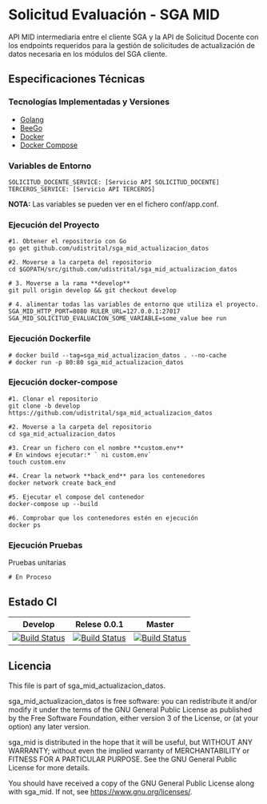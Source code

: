 # Solicitud Evaluación - SGA MID

API MID intermediaria entre el cliente SGA y la API de Solicitud Docente con los endpoints requeridos para la gestión 
de solicitudes de actualización de datos necesaria en los módulos del SGA cliente.

## Especificaciones Técnicas

### Tecnologías Implementadas y Versiones
* [Golang](https://github.com/udistrital/introduccion_oas/blob/master/instalacion_de_herramientas/golang.md)
* [BeeGo](https://github.com/udistrital/introduccion_oas/blob/master/instalacion_de_herramientas/beego.md)
* [Docker](https://docs.docker.com/engine/install/ubuntu/)
* [Docker Compose](https://docs.docker.com/compose/)

### Variables de Entorno
```shell
SOLICITUD_DOCENTE_SERVICE: [Servicio API SOLICITUD_DOCENTE]
TERCEROS_SERVICE: [Servicio API TERCEROS]
```
**NOTA:** Las variables se pueden ver en el fichero conf/app.conf.

### Ejecución del Proyecto
```shell
#1. Obtener el repositorio con Go
go get github.com/udistrital/sga_mid_actualizacion_datos

#2. Moverse a la carpeta del repositorio
cd $GOPATH/src/github.com/udistrital/sga_mid_actualizacion_datos

# 3. Moverse a la rama **develop**
git pull origin develop && git checkout develop

# 4. alimentar todas las variables de entorno que utiliza el proyecto.
SGA_MID_HTTP_PORT=8080 RULER_URL=127.0.0.1:27017 SGA_MID_SOLICITUD_EVALUACION_SOME_VARIABLE=some_value bee run
```

### Ejecución Dockerfile
```shell
# docker build --tag=sga_mid_actualizacion_datos . --no-cache
# docker run -p 80:80 sga_mid_actualizacion_datos
```

### Ejecución docker-compose
```shell
#1. Clonar el repositorio
git clone -b develop https://github.com/udistrital/sga_mid_actualizacion_datos

#2. Moverse a la carpeta del repositorio
cd sga_mid_actualizacion_datos

#3. Crear un fichero con el nombre **custom.env**
# En windows ejecutar:* ` ni custom.env`
touch custom.env

#4. Crear la network **back_end** para los contenedores
docker network create back_end

#5. Ejecutar el compose del contenedor
docker-compose up --build

#6. Comprobar que los contenedores estén en ejecución
docker ps
```

### Ejecución Pruebas

Pruebas unitarias
```shell
# En Proceso
```

## Estado CI

| Develop | Relese 0.0.1 | Master |
| -- | -- | -- |
| [![Build Status](https://hubci.portaloas.udistrital.edu.co/api/badges/udistrital/sga_mid_actualizacion_datos/status.svg?ref=refs/heads/develop)](https://hubci.portaloas.udistrital.edu.co/udistrital/sga_mid_actualizacion_datos) | [![Build Status](https://hubci.portaloas.udistrital.edu.co/api/badges/udistrital/sga_mid_actualizacion_datos/status.svg?ref=refs/heads/release/0.0.1)](https://hubci.portaloas.udistrital.edu.co/udistrital/sga_mid_actualizacion_datos) | [![Build Status](https://hubci.portaloas.udistrital.edu.co/api/badges/udistrital/sga_mid_actualizacion_datos/status.svg)](https://hubci.portaloas.udistrital.edu.co/udistrital/sga_mid_actualizacion_datos) |

## Licencia

This file is part of sga_mid_actualizacion_datos.

sga_mid_actualizacion_datos is free software: you can redistribute it and/or modify it under the terms of the GNU General Public License as published by the Free Software Foundation, either version 3 of the License, or (at your option) any later version.

sga_mid is distributed in the hope that it will be useful, but WITHOUT ANY WARRANTY; without even the implied warranty of MERCHANTABILITY or FITNESS FOR A PARTICULAR PURPOSE. See the GNU General Public License for more details.

You should have received a copy of the GNU General Public License along with sga_mid. If not, see https://www.gnu.org/licenses/.
